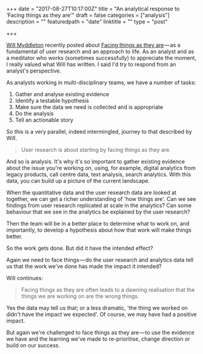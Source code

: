 +++
date = "2017-08-27T10:17:00Z"
title = "An analytical response to ‘Facing things as they are'"
draft = false
categories = ["analysis"]
description = ""
featuredpath = "date"
linktitle = ""
type = "post"

+++

[Will Myddleton](https://twitter.com/myddelton) recently posted about [Facing things as they are](http://www.myddelton.co.uk/blog/facing-things-as-they-are) — as a fundamental of user research and an approach to life. As an analyst and as a meditator who works (sometimes successfully) to appreciate the moment, I really valued what Will has written. I said I'd try to respond from an analyst's perspective.

As analysts working in multi-disciplinary teams, we have a number of tasks:

1. Gather and analyse existing evidence
2. Identify a testable hypothesis
3. Make sure the data we need is collected and is appropriate
4. Do the analysis
5. Tell an actionable story

So this is a very parallel, indeed intermingled, journey to that described by Will.

> User research is about starting by facing things as they are.

And so is analysis. It's why it's so important to gather existing evidence about the issue you're working on, using, for example, digital analytics from legacy products, call centre data, text analysis, search analytics. With this data, you can build up a picture of the current landscape.

When the quantitative data and the user research data are looked at together, we can get a richer understanding of 'how things are'. Can we see findings from user research replicated at scale in the analytics? Can some behaviour that we see in the analytics be explained by the user research?

Then the team will be in a better place to determine what to work on, and importantly, to develop a hypothesis about how that work will make things better.

So the work gets done. But did it have the intended effect?

Again we need to face things — do the user research and analytics data tell us that the work we've done has made the impact it intended?

Will continues:

> Facing things as they are often leads to a dawning realisation that the things we are working on are the wrong things.

Yes the data may tell us that; or a less dramatic, 'the thing we worked on didn't have the impact we expected'. Of course, we may have had a positive impact.

But again we're challenged to face things as they are — to use the evidence we have and the learning we've made to re-prioritise, change direction or build on our success.

